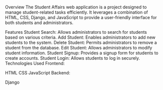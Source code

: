 Overview
The Student Affairs web application is a project designed to manage student-related tasks efficiently. It leverages a combination of HTML, CSS, Django, and JavaScript to provide a user-friendly interface for both students and administrators.

Features
Student Search: Allows administrators to search for students based on various criteria.
Add Student: Enables administrators to add new students to the system.
Delete Student: Permits administrators to remove a student from the database.
Edit Student: Allows administrators to modify student information.
Student Signup: Provides a signup form for students to create accounts.
Student Login: Allows students to log in securely.
Technologies Used
Frontend:

HTML
CSS
JavaScript
Backend:

Django
